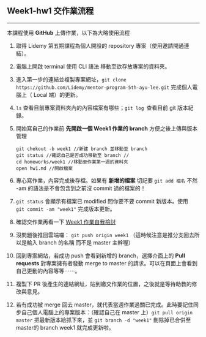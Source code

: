 ## Week1-hw1 交作業流程

---

本課程使用 **GitHub** 上傳作業，以下為大略使用流程

1. 取得 Lidemy 第五期課程為個人開設的 repository 專案（使用邀請開通連結）。

2. 電腦上開啟 terminal 使用 CLI 語法 移動至欲存放專案的資料夾。

3. 進入第一步的連結並複製專案網址，`git clone https://github.com/Lidemy/mentor-program-5th-ayu-lee.git`  完成個人電腦上（ Local 端）的更新。

4. `ls` 查看目前專案資料夾內的內容檔案有哪些；`git log `查看目前 git 版本紀錄。

5. 開始寫自己的作業前 **先開啟一個  Week1 作業的 branch** 方便之後上傳與版本管理 

   ```
   git chekout -b week1 //新建 branch 並移動至 branch
   git status //確認自己是否成功移動至 branch //
   cd homeworks/week1 //移動至作業第一週的資料夾
   open hw1.md //開啟檔案
   ```

6. 專心寫作業，內容完成後存檔。如果有 **新增的檔案** 切記要 `git add 檔名` 不然 -am 的語法是不會包含到之前沒 commit 過的檔案的！
7. `git status` 會顯示有檔案已 modified 問你要不要 commit 新版本。使用 ` git commit -am "week1"`  完成版本更新。
8. 確認交作業再看一下 [Week1 作業自我檢討](https://github.com/Lidemy/mentor-program-5th/tree/master/examples/week1)
9. 沒問題後推回雲端囉： `git push origin week1` （這時候注意是推分支回去所以是輸入 branch 的名稱 而不是 master 主幹喔）
10. 回到專案網站，若成功 push 會看到新增的 branch，選擇介面上的 **Pull requests** 對專案擁有者發動 merge to master 的請求。可以在頁面上會看到自己更動的內容等等⋯⋯。
11. 複製下 PR 後產生的連結網址，貼到繳交作業的位置，之後就是等待助教的修改與意見。
12. 若有成功被 merge 回去 master，就代表當週作業過關已完成。此時要記住同步自己個人電腦上的專案版本：（確認自己在 master 上）`git pull origin master`  把最新版本給抓下來，並  `git branch -d "week1"`  刪除掉已合併至 master的 branch week1 就完成更新啦。